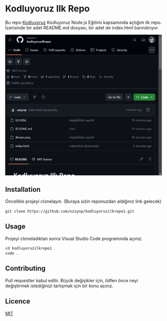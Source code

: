 # Kodluyoruz Ilk Repo

Bu repo [Kodluyoruz](https://kodluyoruz.org/) Kodluyoruz Node.js Eğitimi kapsamında açtığım ilk repo. İçerisinde bir adet README.md dosyası, bir adet de index.html barındırıyor.

![alt text](repo.png)

## Installation

Öncelikle projeyi clonelayın. (Buraya sizin reponuzdan aldığınız link gelecek)

` git clone https://github.com/ozzynp/kodluyoruzilkrepo1.git `

## Usage

Projeyi cloneladıktan sonra Visual Studio Code programında açınız.

```
cd kodluyoruzilkrepo1
code .
```

## Contributing 

Pull requestler kabul edilir. Büyük değişikler için, lütfen önce neyi değiştirmek istediğinizi tartışmak için bir konu açınız.

## Licence

[MIT](https://choosealicense.com/licenses/mit/)
